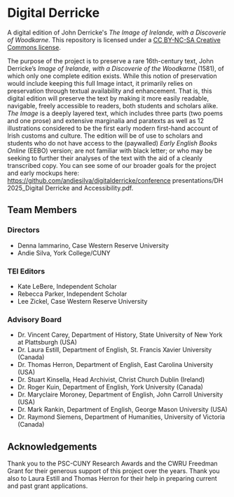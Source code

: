 # Digital Derricke
A digital edition of John Derricke's *The Image of Irelande, with a Discoverie of Woodkarne*. This repository is licensed under a [CC BY-NC-SA Creative Commons license](https://creativecommons.org/licenses/by-nc-sa/4.0/legalcode).  
  
  
The purpose of the project is to preserve a rare 16th-century text, John Derricke’s *Image of Irelande, with a Discoverie of the Woodkarne* (1581), of which only one complete edition exists. While this notion of preservation would include keeping this full Image intact, it primarily relies on preservation through textual availability and enhancement. That is, this digital edition will preserve the text by making it more easily readable, navigable, freely accessible to readers, both students and scholars alike. *The Image* is a deeply layered text, which includes three parts (two poems and one prose) and extensive marginalia and paratexts as well as 12 illustrations considered to be the first early modern first-hand account of Irish customs and culture. The edition will be of use to scholars and students who do not have access to the (paywalled) *Early English Books Online* (EEBO) version; are not familiar with black letter; or who may be seeking to further their analyses of the text with the aid of a cleanly transcribed copy. You can see some of our broader goals for the project and early mockups here: https://github.com/andiesilva/digitalderricke/conference presentations/DH 2025_Digital Derricke and Accessibility.pdf. 
  
## Team Members 

### Directors 

* Denna Iammarino, Case Western Reserve University
* Andie Silva, York College/CUNY

### TEI Editors

* Kate LeBere, Independent Scholar
* Rebecca Parker, Independent Scholar
* Lee Zickel, Case Western Reserve University

### Advisory Board

* Dr. Vincent Carey, Department of History, State University of New York at Plattsburgh (USA)
* Dr. Laura Estill, Department of English, St. Francis Xavier University (Canada)
* Dr. Thomas Herron, Department of English, East Carolina University (USA)
* Dr. Stuart Kinsella, Head Archivist, Christ Church Dublin (Ireland)
* Dr. Roger Kuin, Department of English, York University (Canada)
* Dr. Maryclaire Moroney, Department of English, John Carroll University (USA)
* Dr. Mark Rankin, Department of English, George Mason University (USA)
* Dr. Raymond Siemens, Department of Humanities, University of Victoria (Canada)

## Acknowledgements

Thank you to the PSC-CUNY Research Awards and the CWRU Freedman Grant for their generous support of this project over the years. Thank you also to Laura Estill and Thomas Herron for their help in preparing current and past grant applications.





